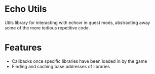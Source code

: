 # Echo Utils

Utils library for interacting with echovr in quest mods, abstracting away some of the more tedious repetitive code.

# Features
 - Callbacks once specific libraries have been loaded in by the game
 - Finding and caching base addresses of libraries
